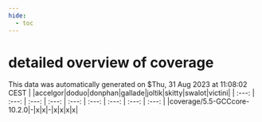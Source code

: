 ```yaml
---
hide:
  - toc
---
```


detailed overview of coverage
=============================


This data was automatically generated on $Thu, 31 Aug 2023 at 11:08:02 CEST
| |accelgor|doduo|donphan|gallade|joltik|skitty|swalot|victini|
| :---: | :---: | :---: | :---: | :---: | :---: | :---: | :---: | :---: |
|coverage/5.5-GCCcore-10.2.0|-|x|x|-|x|x|x|x|
